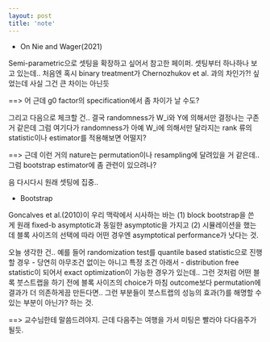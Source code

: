 ```yaml
---
layout: post
title: 'note'
---
```


- On Nie and Wager(2021)

Semi-parametric으로 셋팅을 확장하고 싶어서 참고한 페이퍼. 셋팅부터 하나하나 보고 있는데.. 처음엔 혹시 binary treatment가 Chernozhukov et al. 과의 차인가?! 싶었는데 사실 그건 큰 차이는 아닌듯

==> 어 근데 g0 factor의 specification에서 좀 차이가 날 수도? 

그리고 다음으로 체크할 건.. 결국 randomness가 W_i와 Y에 의해서만 결정나는 구존 거 같은데 그럼 여기다가 randomness가 아예 W_i에 의해서만 달라지는 rank 류의 statistic이나 estimator를 적용해보면 어떨지? 

==> 근데 이런 거의 nature는 permutation이나 resampling에 달려있을 거 같은데.. 그럼 bootstrap estimator에 좀 관련이 있으려나? 

음 다시다시 원래 셋팅에 집중..

- Bootstrap

Goncalves et al.(2010)이 우리 맥락에서 시사하는 바는 (1) block bootstrap을 쓴 게 원래 fixed-b asymptotic과 동일한 asymptotic을 가지고 (2) 시뮬레이션을 했는데 블록 사이즈의 선택에 따라 어떤 경우엔 asymptotical performance가 낫다는 것.

오늘 생각한 건.. 예를 들어 randomization test를 quantile based statistic으로 진행할 경우 - 당연히 아무조건 없이는 아니고 특정 조건 아래서 - distribution free statistic이 되어서 exact optimization이 가능한 경우가 있는데.. 
그런 것처럼 어떤 블록 붓스트랩을 하기 전에 블록 사이즈의 choice가 마침 outcome보다 permutation에 결과가 더 의존하게끔 만든다면.. 그런 부분들이 붓스트랩의 성능의 효과(?)를 해명할 수 있는 부분이 아닌가? 하는 것.

==> 교수님한테 말씀드려야지. 근데 다음주는 여행을 가서 미팅은 빨라야 다다음주가 될듯.
